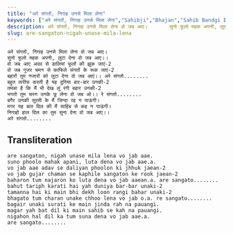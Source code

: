 ```yaml
---
title: "अरे संगतों, निगाह उनसे मिला लेना"
keywords: ["अरे संगतों, निगाह उनसे मिला लेना","Sahibji","Bhajan","Sahib Bandgi Bhajan","Sant Kabir Bhajan","bhajan lyrics","साहिब बंदगी भजन","भजन"]
description: अरे संगतों, निगाह उनसे मिला लेना वो जब आए।       सुनो फूलो महक अपनी, लुटा देना वो जब आए।।       वो जब आए अदव से डालियां फूलों की झुक जाएं-2       वो
slug: are-sangaton-nigah-unase-mila-lena
---
```


  
    अरे संगतों, निगाह उनसे मिला लेना वो जब आए।  
    सुनो फूलो महक अपनी, लुटा देना वो जब आए।।  
    वो जब आए अदव से डालियां फूलों की झुक जाएं-2  
    वो जब गुजर चमन से काफिले संगतों के रूक जाएं-2  
    बहारों तुम नजारों को लुटा देना वो जब आएं।। अरे संगतो........  
    बहुत तारीफ करती है यह दुनिया बार-बार उनकी-2  
    तमन्ना है कि मैं भी देख लूं रंगी बहार उनकी-2  
    भगतो तुम चरण उनके छू लेना वो जब ओ।। रे संगतो........  
    बगैर उनकी सुरती के मैं जिन्दा रह न पाऊंगी।  
    मगर यह बात दिल की मैं साहिब से कह न पाऊंगी।  
    निगाहों हाल दिल का तुम सुना देना वो जब आए।।  
    अरे संगतो........  


## Transliteration

  
    are sangaton, nigah unase mila lena vo jab aae.  
    suno phoolo mahak apani, luta dena vo jab aae.a.  
    vo jab aae adav se daliyan phoolon ki jhhuk jaean-2  
    vo jab gujar chaman se kaphile sangaton ke rook jaean-2  
    baharon tum najaron ko luta dena vo jab aaean.a. are sangato........  
    bahut tariph karati hai yah duniya bar-bar unaki-2  
    tamanna hai ki main bhi dekh loon rangi bahar unaki-2  
    bhagato tum charan unake chhoo lena vo jab o.a. re sangato........  
    bagair unaki surati ke main jinda rah na pauangi.  
    magar yah bat dil ki main sahib se kah na pauangi.  
    nigahon hal dil ka tum suna dena vo jab aae.a.  
    are sangato........  

  